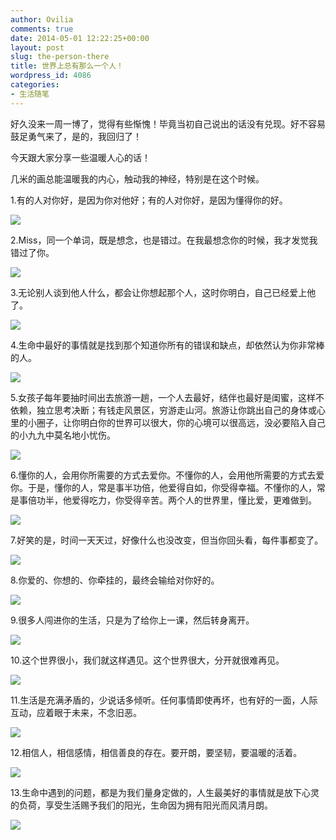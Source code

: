 ```yaml
---
author: Ovilia
comments: true
date: 2014-05-01 12:22:25+00:00
layout: post
slug: the-person-there
title: 世界上总有那么一个人！
wordpress_id: 4086
categories:
- 生活随笔
---
```


好久没来一周一博了，觉得有些惭愧！毕竟当初自己说出的话没有兑现。好不容易鼓足勇气来了，是的，我回归了！

今天跟大家分享一些温暖人心的话！

几米的画总能温暖我的内心，触动我的神经，特别是在这个时候。

1.有的人对你好，是因为你对他好；有的人对你好，是因为懂得你的好。

![](http://mmbiz.qpic.cn/mmbiz/W2gYiblyjTPUpvPT6ibd1ydiakSediapeb5KyJtTiaxuCRicZsKEzyOCNUbd13w5TI9jX7iarF9tWAM0mS7ZZX7Xmkia5A/0)

2.Miss，同一个单词，既是想念，也是错过。在我最想念你的时候，我才发觉我错过了你。

![](http://mmbiz.qpic.cn/mmbiz/W2gYiblyjTPUpvPT6ibd1ydiakSediapeb5KvzsGVmlibRWDW6TbN2ckelQRmRzohcMOVMOELjRzXYXF6KPhUdXTyFg/0)

3.无论别人谈到他人什么，都会让你想起那个人，这时你明白，自己已经爱上他了。

![](http://mmbiz.qpic.cn/mmbiz/W2gYiblyjTPUpvPT6ibd1ydiakSediapeb5Kqs42udzyldkXzEuKVbE36WQrOpjKLUodjBuh5IT40SOhTyibMN1xMvw/0)

4.生命中最好的事情就是找到那个知道你所有的错误和缺点，却依然认为你非常棒的人。

![](http://mmbiz.qpic.cn/mmbiz/W2gYiblyjTPUpvPT6ibd1ydiakSediapeb5KpPVqUObK1T7cBcYiaqVrbGcUDqKBoFCXuEaTrtz4LFA0WJH9wfFZSFQ/0)

5.女孩子每年要抽时间出去旅游一趟，一个人去最好，结伴也最好是闺蜜，这样不依赖，独立思考决断；有钱走风景区，穷游走山河。旅游让你跳出自己的身体或心里的小圈子，让你明白你的世界可以很大，你的心境可以很高远，没必要陷入自己的小九九中莫名地小忧伤。

![](http://mmbiz.qpic.cn/mmbiz/W2gYiblyjTPUpvPT6ibd1ydiakSediapeb5KPpBdzKEibphmviaYUcngicsveX5JGGWS9kBRw473ooAymLibLS4p3hzsCA/0)

6.懂你的人，会用你所需要的方式去爱你。不懂你的人，会用他所需要的方式去爱你。于是，懂你的人，常是事半功倍，他爱得自如，你受得幸福。不懂你的人，常是事倍功半，他爱得吃力，你受得辛苦。两个人的世界里，懂比爱，更难做到。

![](http://mmbiz.qpic.cn/mmbiz/W2gYiblyjTPUpvPT6ibd1ydiakSediapeb5KnCiaTV0eR8zacUeoNhy9pqnfzp1nRg6IbV4eAMUCKQvAFiaibuZaeNH9w/0)

7.好笑的是，时间一天天过，好像什么也没改变，但当你回头看，每件事都变了。

![](http://mmbiz.qpic.cn/mmbiz/W2gYiblyjTPUpvPT6ibd1ydiakSediapeb5KuoTlxIhWvYAO2BfnW3kMh6LRqsMgVCLytePEDaPYfynHOWDuPUAjxA/0)

8.你爱的、你想的、你牵挂的，最终会输给对你好的。

![](http://mmbiz.qpic.cn/mmbiz/W2gYiblyjTPUpvPT6ibd1ydiakSediapeb5KF0Yf1A8XnHy5ZWdKbeibWWUaNSbzlvGqAtPS7E9Egul4lYb5GXXFsPw/0)

9.很多人闯进你的生活，只是为了给你上一课，然后转身离开。

![](http://mmbiz.qpic.cn/mmbiz/W2gYiblyjTPUpvPT6ibd1ydiakSediapeb5KZlboFUrcNHPZrzDzPHY8uqrliasHiaEvGtgib3HITsDpm82xWK2uxgx2Q/0)

10.这个世界很小，我们就这样遇见。这个世界很大，分开就很难再见。

![](http://mmbiz.qpic.cn/mmbiz/W2gYiblyjTPUpvPT6ibd1ydiakSediapeb5KqW8AVWyiaCr0ndRt6t4kAkSSD8piawKiafnhjPwlCtHZR0LMZaZLSrkpg/0)

11.生活是充满矛盾的，少说话多倾听。任何事情即使再坏，也有好的一面，人际互动，应着眼于未来，不念旧恶。

![](http://mmbiz.qpic.cn/mmbiz/W2gYiblyjTPUpvPT6ibd1ydiakSediapeb5KzDXMfK2gZRSdpic1X0NH6aAxEia5qXsg82Xaqb0LFg4p10a0ROibOh0xQ/0)

12.相信人，相信感情，相信善良的存在。要开朗，要坚韧，要温暖的活着。

![](http://mmbiz.qpic.cn/mmbiz/W2gYiblyjTPUpvPT6ibd1ydiakSediapeb5KhsqrtJ89H8zyPj1viaeYntBUrIap8nicFK16QpehO0AAScS6vAXoC7ibQ/0)

13.生命中遇到的问题，都是为我们量身定做的，人生最美好的事情就是放下心灵的负荷，享受生活赐予我们的阳光，生命因为拥有阳光而风清月朗。

![](http://mmbiz.qpic.cn/mmbiz/W2gYiblyjTPUpvPT6ibd1ydiakSediapeb5KGkiarjJTSZ9pLex6clQ0PprkuhL7FePqzWibScJgUCLa4pyCvRGdiaiatQ/0)
